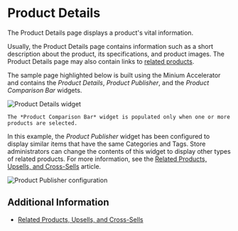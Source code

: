 # Product Details

The Product Details page displays a product's vital information.

Usually, the Product Details page contains information such as a short description about the product, its specifications, and product images. The Product Details page may also contain links to [related products](../../managing-a-catalog/creating-and-managing-products/products/related-products-up-sells-and-cross-sells.md).

The sample page highlighted below is built using the Minium Accelerator and contains the _Product Details_, _Product Publisher_, and the _Product Comparison Bar_ widgets.

![Product Details widget](./product-details/images/01.png)

```{note}
The *Product Comparison Bar* widget is populated only when one or more products are selected.
```

In this example, the _Product Publisher_ widget has been configured to display similar items that have the same Categories and Tags. Store administrators can change the contents of this widget to display other types of related products. For more information, see the [Related Products, Upsells, and Cross-Sells](../../managing-a-catalog/creating-and-managing-products/products/related-products-up-sells-and-cross-sells.md) article.

![Product Publisher configuration](./product-details/images/02.png)

## Additional Information

* [Related Products, Upsells, and Cross-Sells](../../managing-a-catalog/creating-and-managing-products/products/related-products-up-sells-and-cross-sells.md)

